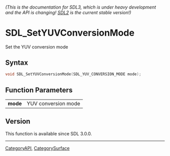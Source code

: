 ###### (This is the documentation for SDL3, which is under heavy development and the API is changing! [SDL2](https://wiki.libsdl.org/SDL2/) is the current stable version!)
# SDL_SetYUVConversionMode

Set the YUV conversion mode 

## Syntax

```c
void SDL_SetYUVConversionMode(SDL_YUV_CONVERSION_MODE mode);

```

## Function Parameters

|              |                     |
| ------------ | ------------------- |
| **mode**     | YUV conversion mode |

## Version

This function is available since SDL 3.0.0.

----
[CategoryAPI](CategoryAPI), [CategorySurface](CategorySurface)


